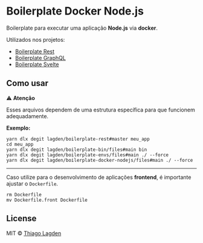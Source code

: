 # Boilerplate Docker Node.js

Boilerplate para executar uma aplicação **Node.js** via **docker**.

Utilizados nos projetos:

- [Boilerplate Rest](https://github.com/lagden/boilerplate-rest)
- [Boilerplate GraphQL](https://github.com/lagden/boilerplate-gql)
- [Boilerplate Svelte](https://github.com/lagden/boilerplate-svelte)


## Como usar

⚠️ **Atenção**

Esses arquivos dependem de uma estrutura específica para que funcionem adequadamente.

**Exemplo:**

```
yarn dlx degit lagden/boilerplate-rest#master meu_app
cd meu_app
yarn dlx degit lagden/boilerplate-bin/files#main bin
yarn dlx degit lagden/boilerplate-envs/files#main ./ --force
yarn dlx degit lagden/boilerplate-docker-nodejs/files#main ./ --force
```

---

Caso utilize para o desenvolvimento de aplicações **frontend**, é importante ajustar o `Dockerfile`.

```
rm Dockerfile
mv Dockerfile.front Dockerfile
```


## License

MIT © [Thiago Lagden](https://github.com/lagden)
